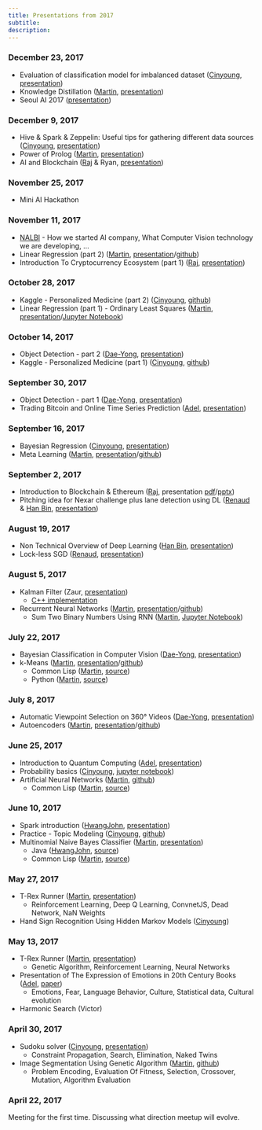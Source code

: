 ```yaml
---
title: Presentations from 2017
subtitle: 
description: 
---
```


### December 23, 2017

- Evaluation of classification model for imbalanced dataset ([Cinyoung](/member/cinyoung), [presentation](/presentations/imbalance_dataset_1.pdf))
- Knowledge Distillation ([Martin](/member/martin), [presentation](/presentations/knowledge-distillation.pdf))
- Seoul AI 2017 ([presentation](/presentations/seoulai-2017.pdf))

### December 9, 2017

- Hive & Spark & Zeppelin: Useful tips for gathering different data sources ([Cinyoung](/member/cinyoung), [presentation](/presentations/Hive_Spark_Zeppelin.pdf))
- Power of Prolog ([Martin](/member/martin), [presentation](/presentations/Power_of_Prolog.pdf))
- AI and Blockchain ([Raj](/member/raj) & Ryan, [presentation](/presentations/AI_and_Blockchain.pdf))

### November 25, 2017

- Mini AI Hackathon

### November 11, 2017

- [NALBI](https://www.nalbi.ai/) - How we started AI company, What Computer Vision technology we are developing, ...
- Linear Regression (part 2) ([Martin](/member/martin), [presentation](/presentations/Linear_Regression_2.pdf)/[github](https://github.com/martinkersner/regression-meetup))
- Introduction To Cryptocurrency Ecosystem (part 1) ([Raj](/member/raj), [presentation](/presentations/Introduction_to_Blockchain_Ecosystem_part1.pdf))

### October 28, 2017

- Kaggle - Personalized Medicine (part 2) ([Cinyoung](/member/cinyoung), [github](https://github.com/hurcy/kaggle/tree/master/personalized_medicine))
- Linear Regression (part 1) - Ordinary Least Squares ([Martin](/member/martin), [presentation](/presentations/Linear_Regression_1.pdf)/[Jupyter Notebook](https://github.com/martinkersner/regression-meetup/blob/master/OrdinaryLeastSquares.ipynb))

### October 14, 2017

- Object Detection - part 2 ([Dae-Yong](/member/daeyong), [presentation](/presentations/%5B20171014%5D%20ObjectDetectionInComputerVision_Part2.pdf))
- Kaggle - Personalized Medicine (part 1) ([Cinyoung](/member/cinyoung), [github](https://github.com/hurcy/kaggle/tree/master/personalized_medicine))

### September 30, 2017

- Object Detection - part 1 ([Dae-Yong](/member/daeyong), [presentation](/presentations/%5B20170930%5D%20ObjectDetectionInComputerVision_Part1.pdf))
- Trading Bitcoin and Online Time Series Prediction ([Adel](/member/adel), [presentation](/presentations/Trading_Bitcoin_and_Online_Time_Series_Prediction.pdf))

### September 16, 2017

- Bayesian Regression ([Cinyoung](/member/cinyoung), [presentation](/presentations/BayesianRegressionBitcoin_20170916.pdf))
- Meta Learning ([Martin](/member/martin), [presentation](/presentations/MetaLearning_20170916.pdf)/[github](https://github.com/martinkersner/meta-learning-meetup))

### September 2, 2017

- Introduction to Blockchain & Ethereum ([Raj](/member/raj), presentation [pdf](/presentations/Introduction_to_Blockchain_&_Ethereum.pdf)/[pptx](/presentations/Introduction_to_Blockchain_&_Ethereum.pptx))
- Pitching idea for Nexar challenge plus lane detection using DL ([Renaud](https://kr.linkedin.com/in/renaudbechade) & [Han Bin](https://www.seoulrobotics.org), [presentation](/presentations/Nexar_deep_learning_challenge_II.pdf))

### August 19, 2017

- Non Technical Overview of Deep Learning ([Han Bin](https://www.seoulrobotics.org), [presentation](/presentations/Non_Technical_Overview_of_Deep_Learning.pptx))
- Lock-less SGD ([Renaud](https://kr.linkedin.com/in/renaudbechade), [presentation](/presentations/LocklessSGDfinal.pdf))

### August 5, 2017

- Kalman Filter (Zaur, [presentation](/presentations/kalman.pdf))
  - [C++ implementation](https://github.com/hmartiro/kalman-cpp)
- Recurrent Neural Networks ([Martin](/member/martin), [presentation](/presentations/RecurrentNeuralNetwork_20170805.pdf)/[github](https://github.com/martinkersner/rnn-meetup))
  - Sum Two Binary Numbers Using RNN ([Martin](/member/martin), [Jupyter Notebook](https://github.com/martinkersner/rnn-meetup/blob/master/sum-binary-numbers.ipynb))

### July 22, 2017

- Bayesian Classification in Computer Vision ([Dae-Yong](/member/daeyong), [presentation](/presentations/%5B20170722%5D_BayesianClassificationInComputerVision.pdf))
- k-Means ([Martin](/member/martin), [presentation](/presentations/k-Means_20170722.pdf)/[github](https://github.com/martinkersner/kmeans-meetup))
  - Common Lisp ([Martin](/member/martin), [source](https://github.com/martinkersner/cl-ml/tree/master/k-means))
  - Python ([Martin](/member/martin), [source](https://gist.github.com/martinkersner/6415e7306925bd0918cfba42e9754116))

### July 8, 2017

- Automatic Viewpoint Selection on 360° Videos ([Dae-Yong](/member/daeyong), [presentation](/presentations/%5B20170708%5D_Automatic_Viewpoint_Selection_on_360_Videos.pdf))
- Autoencoders ([Martin](/member/martin), [presentation](/presentations/Autoencoders_20170708.pdf)/[github](https://github.com/martinkersner/autoencoder-meetup))

### June 25, 2017

- Introduction to Quantum Computing ([Adel](/member/adel), [presentation](/presentations/Introduction_to_Quantum_Computing.pdf))
- Probability basics ([Cinyoung](/member/cinyoung), [jupyter notebook](https://github.com/hurcy/ThinkBayes/blob/master/notebooks/02_Computational_Statistics.ipynb))
- Artificial Neural Networks ([Martin](/member/martin), [github](https://github.com/martinkersner/ann-meetup))
  - Common Lisp ([Martin](/member/martin), [source](https://github.com/martinkersner/cl-ml/tree/master/ann))

### June 10, 2017

- Spark introduction ([HwangJohn](https://github.com/HwangJohn), [presentation](/presentations/ApacheSparkIntroduction.pdf))
- Practice - Topic Modeling ([Cinyoung](/member/cinyoung), [github](https://github.com/hurcy/topicmodel))
- Multinomial Naive Bayes Classifier ([Martin](/member/martin), [presentation](/presentations/Naive_Bayes_Classifier_20170610.pdf))
  - Java ([HwangJohn](https://github.com/HwangJohn), [source](https://github.com/martinkersner/seoul-artificial-intelligence-meetup/tree/master/algorithms/naive-bayes-classifier/JohnHwang))
  - Common Lisp ([Martin](/member/martin), [source](https://github.com/martinkersner/cl-ml/tree/master/naive-bayes-classifier))

### May 27, 2017

- T-Rex Runner ([Martin](/member/martin), [presentation](/presentations/T-Rex_Runner_II.pdf))
  - Reinforcement Learning, Deep Q Learning, ConvnetJS, Dead Network, NaN Weights
- Hand Sign Recognition Using Hidden Markov Models ([Cinyoung](/member/cinyoung))

### May 13, 2017

- T-Rex Runner ([Martin](/member/martin), [presentation](/presentations/T-Rex_Runner_I.pdf))
  - Genetic Algorithm, Reinforcement Learning, Neural Networks
- Presentation of The Expression of Emotions in 20th Century Books ([Adel](/member/adel), [paper](http://journals.plos.org/plosone/article?id=10.1371/journal.pone.0059030))
  - Emotions, Fear, Language Behavior, Culture, Statistical data, Cultural evolution
- Harmonic Search (Victor)

### April 30, 2017

- Sudoku solver ([Cinyoung](/member/cinyoung), [presentation](/presentations/2017_04_30_Sudoku.pdf))
  - Constraint Propagation, Search, Elimination, Naked Twins
- Image Segmentation Using Genetic Algorithm ([Martin](/member/martin), [github](https://github.com/martinkersner/Image-Segmentation-Using-Genetic-Algorithm))
  - Problem Encoding, Evaluation Of Fitness, Selection, Crossover, Mutation, Algorithm Evaluation

### April 22, 2017

Meeting for the first time. Discussing what direction meetup will evolve.

